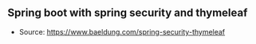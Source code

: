 ## Spring boot with spring security and thymeleaf
- Source: https://www.baeldung.com/spring-security-thymeleaf